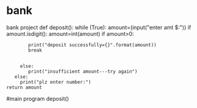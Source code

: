 # bank
bank project
def deposit():
    while (True):
       amount=(input("enter amt $:"))
       if amount.isdigit():
         amount=int(amount)
         if amount>0:

            print("deposit successfully={}".format(amount))
            break


         else:
            print("insufficient amount---try again")
       else:
         print("plz enter number:")
    return amount
#main program
deposit()
